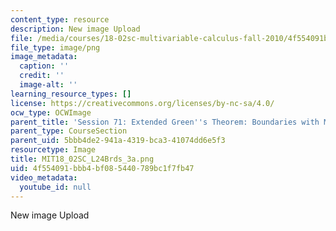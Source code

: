 ```yaml
---
content_type: resource
description: New image Upload
file: /media/courses/18-02sc-multivariable-calculus-fall-2010/4f554091bbb4bf085440789bc1f7fb47_MIT18_02SC_L24Brds_3a.png
file_type: image/png
image_metadata:
  caption: ''
  credit: ''
  image-alt: ''
learning_resource_types: []
license: https://creativecommons.org/licenses/by-nc-sa/4.0/
ocw_type: OCWImage
parent_title: 'Session 71: Extended Green''s Theorem: Boundaries with Multiple Pieces'
parent_type: CourseSection
parent_uid: 5bbb4de2-941a-4319-bca3-41074dd6e5f3
resourcetype: Image
title: MIT18_02SC_L24Brds_3a.png
uid: 4f554091-bbb4-bf08-5440-789bc1f7fb47
video_metadata:
  youtube_id: null
---
```

New image Upload